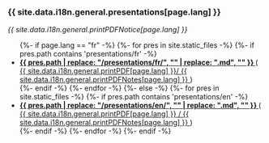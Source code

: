 ### {{ site.data.i18n.general.presentations[page.lang] }}

_{{ site.data.i18n.general.printPDFNotice[page.lang] }}_

<ul class="post-list list-group list-group-flush">
{%- if page.lang == "fr" -%}
  {%- for pres in site.static_files -%}
    {%- if pres.path contains 'presentations/fr' -%}
    <li class="list-group-item">
      <strong>
        <a target="_blank" href="presentation.html?markdown=fr/{{ pres.path | replace: "/presentations/fr/", ""  }}">
          {{ pres.path | replace: "/presentations/fr/", "" | replace: ".md", "" }}
        </a>
      </strong>
      (<a target="_blank" href="presentation.html?markdown=en/{{ pres.path | replace: "/presentations/en/", ""  }}&print-pdf">
          {{ site.data.i18n.general.printPDF[page.lang] }}/
      </a>
      <a target="_blank" href="presentation.html?markdown=en/{{ pres.path | replace: "/presentations/en/", ""  }}&shownotes&print-pdf">
          {{ site.data.i18n.general.printPDFNotes[page.lang] }}
      </a>)
    </li>
    {%- endif -%}
  {%- endfor -%}
{%- else -%}
  {%- for pres in site.static_files -%}
    {%- if pres.path contains 'presentations/en' -%}
    <li class="list-group-item">
      <strong>
        <a target="_blank" href="presentation.html?markdown=en/{{ pres.path | replace: "/presentations/en/", ""  }}">
          {{ pres.path | replace: "/presentations/en/", "" | replace: ".md", "" }}
        </a>
      </strong>
      (<a target="_blank" href="presentation.html?markdown=en/{{ pres.path | replace: "/presentations/en/", ""  }}&print-pdf">
          {{ site.data.i18n.general.printPDF[page.lang] }}
      </a>
      <a target="_blank" href="presentation.html?markdown=en/{{ pres.path | replace: "/presentations/en/", ""  }}&shownotes&print-pdf">
          / {{ site.data.i18n.general.printPDFNotes[page.lang] }}
      </a>)
    </li>
    {%- endif -%}
  {%- endfor -%}
{%- endif -%}
</ul>
